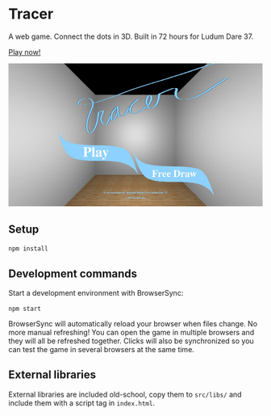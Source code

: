 # Tracer

A web game. Connect the dots in 3D. Built in 72 hours for Ludum Dare 37.

[Play now!](http://scripta.co/tracer/)

![title screenshot](title.jpg)

## Setup

    npm install

## Development commands

Start a development environment with BrowserSync:

    npm start

BrowserSync will automatically reload your browser when files
change.  No more manual refreshing!  You can open the game in multiple browsers
and they will all be refreshed together.  Clicks will also be synchronized so
you can test the game in several browsers at the same time.

## External libraries

External libraries are included old-school, copy them to `src/libs/` and
include them with a script tag in `index.html`.
